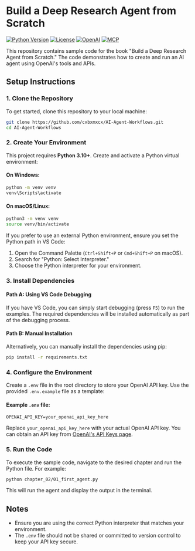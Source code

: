# Build a Deep Research Agent from Scratch

[![Python Version](https://img.shields.io/badge/python-3.10%2B-blue)](https://www.python.org/downloads/) [![License](https://img.shields.io/badge/license-MIT-green)](LICENSE) [![OpenAI](https://img.shields.io/badge/OpenAI-API-blue)](https://platform.openai.com/) [![MCP](https://img.shields.io/badge/Protocol-MCP-orange)](https://platform.openai.com/docs/guides/mcp)

This repository contains sample code for the book "Build a Deep Research Agent from Scratch." The code demonstrates how to create and run an AI agent using OpenAI's tools and APIs.

## Setup Instructions

### 1. Clone the Repository

To get started, clone this repository to your local machine:

```bash
git clone https://github.com/cxbxmxcx/AI-Agent-Workflows.git
cd AI-Agent-Workflows
```

### 2. Create Your Environment

This project requires **Python 3.10+**. Create and activate a Python virtual environment:

#### On Windows:

```bash
python -m venv venv
venv\Scripts\activate
```

#### On macOS/Linux:

```bash
python3 -m venv venv
source venv/bin/activate
```

If you prefer to use an external Python environment, ensure you set the Python path in VS Code:

1. Open the Command Palette (`Ctrl+Shift+P` or `Cmd+Shift+P` on macOS).
2. Search for "Python: Select Interpreter."
3. Choose the Python interpreter for your environment.

### 3. Install Dependencies

#### Path A: Using VS Code Debugging

If you have VS Code, you can simply start debugging (press `F5`) to run the examples. The required dependencies will be installed automatically as part of the debugging process.

#### Path B: Manual Installation

Alternatively, you can manually install the dependencies using pip:

```bash
pip install -r requirements.txt
```

### 4. Configure the Environment

Create a `.env` file in the root directory to store your OpenAI API key. Use the provided `.env.example` file as a template:

#### Example `.env` file:

```
OPENAI_API_KEY=your_openai_api_key_here
```

Replace `your_openai_api_key_here` with your actual OpenAI API key. You can obtain an API key from [OpenAI's API Keys page](https://platform.openai.com/account/api-keys).

### 5. Run the Code

To execute the sample code, navigate to the desired chapter and run the Python file. For example:

```bash
python chapter_02/01_first_agent.py
```

This will run the agent and display the output in the terminal.

## Notes

- Ensure you are using the correct Python interpreter that matches your environment.
- The `.env` file should not be shared or committed to version control to keep your API key secure.
